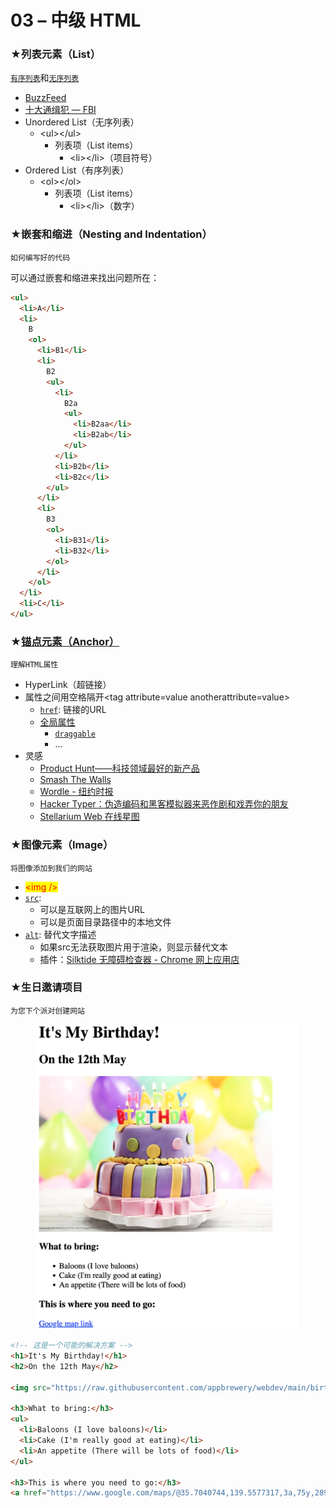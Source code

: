 # 03 – 中级 HTML

### ★列表元素（List）

[`有序列表`](https://developer.mozilla.org/en-US/docs/Web/HTML/Element/ol)和[`无序列表`](https://developer.mozilla.org/en-US/docs/Web/HTML/Element/ul)

* [BuzzFeed](https://www.buzzfeed.com/alexandranapoli/things-that-must-have-been-designed-by-geniuses-717?new\_user=true\&newsletter\_modal=true)
* [十大通缉犯 — FBI](https://www.fbi.gov/wanted/topten)
* Unordered List（无序列表）
  * \<ul>\</ul>
    * 列表项（List items）
      * \<li>\</li>（项目符号）
* Ordered List（有序列表）
  * \<ol>\</ol>
    * 列表项（List items）
      * \<li>\</li>（数字）

### ★嵌套和缩进（Nesting and Indentation）

`如何编写好的代码`

可以通过嵌套和缩进来找出问题所在：

```html
<ul>
  <li>A</li>
  <li>
    B
    <ol>
      <li>B1</li>
      <li>
        B2
        <ul>
          <li>
            B2a
            <ul>
              <li>B2aa</li>
              <li>B2ab</li>
            </ul>
          </li>
          <li>B2b</li>
          <li>B2c</li>
        </ul>
      </li>
      <li>
        B3
        <ol>
          <li>B31</li>
          <li>B32</li>
        </ol>
      </li>
    </ol>
  </li>
  <li>C</li>
</ul>
```

### ★[锚点元素（Anchor）](https://developer.mozilla.org/en-US/docs/Web/HTML/Element/a)

`理解HTML属性`

* HyperLink（超链接）
* 属性之间用空格隔开\<tag attribute=value anotherattribute=value>
  * [`href`](https://developer.mozilla.org/en-US/docs/Web/HTML/Element/a#href): 链接的URL
  * [全局属性](https://developer.mozilla.org/en-US/docs/Web/HTML/Global\_attributes)
    * [`draggable`](https://developer.mozilla.org/en-US/docs/Web/HTML/Global\_attributes/draggable)
    * ...
* 灵感
  * [Product Hunt——科技领域最好的新产品](https://www.producthunt.com/)
  * [Smash The Walls](https://smashthewalls.com/)
  * [Wordle - 纽约时报](https://www.nytimes.com/games/wordle/index.html)
  * [Hacker Typer：伪造编码和黑客模拟器来恶作剧和戏弄你的朋友](https://hackertyper.com/)
  * [Stellarium Web 在线星图](https://stellarium-web.org/)

### ★图像元素（Image）

`将图像添加到我们的网站`

* <mark style="color:red;">\<img /></mark>
* [`src`](https://developer.mozilla.org/en-US/docs/Web/HTML/Element/img#src):
  * 可以是互联网上的图片URL
  * 可以是页面目录路径中的本地文件
* [`alt`](https://developer.mozilla.org/en-US/docs/Web/API/HTMLImageElement/alt#usage\_notes): 替代文字描述
  * 如果src无法获取图片用于渲染，则显示替代文本
  * 插件：[Silktide 无障碍检查器 - Chrome 网上应用店](https://chromewebstore.google.com/detail/silktide-accessibility-ch/mpobacholfblmnpnfbiomjkecoojakah)

### ★生日邀请项目

`为您下个派对创建网站`

<figure><img src="../.gitbook/assets/goal (7).png" alt=""><figcaption></figcaption></figure>

```html
<!-- 这是一个可能的解决方案 -->
<h1>It's My Birthday!</h1>
<h2>On the 12th May</h2>

<img src="https://raw.githubusercontent.com/appbrewery/webdev/main/birthday-cake3.4.jpeg" alt="purple birthday cake with candles" />

<h3>What to bring:</h3>
<ul>
  <li>Baloons (I love baloons)</li>
  <li>Cake (I'm really good at eating)</li>
  <li>An appetite (There will be lots of food)</li>
</ul>

<h3>This is where you need to go:</h3>
<a href="https://www.google.com/maps/@35.7040744,139.5577317,3a,75y,289.6h,87.01t,0.72r/data=!3m6!1e1!3m4!1sgT28ssf0BB2LxZ63JNcL1w!2e0!7i13312!8i6656">Google map link</a>
```

